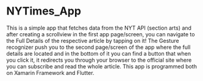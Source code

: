 # NYTimes_App
This is a simple app that fetches data from the NYT API (section arts) and after creating a scrollview in the first app page/screen, you can navigate to the Full Details of the respective article by tapping on it! The Gesture recognizer push you to the second page/screen of the app where the full details are located and in the bottom of it you can find a button that when you click it, it redirects you through your browser to the official site where you can subscribe and read the whole article. This app is programmed both on Xamarin Framework and Flutter.
